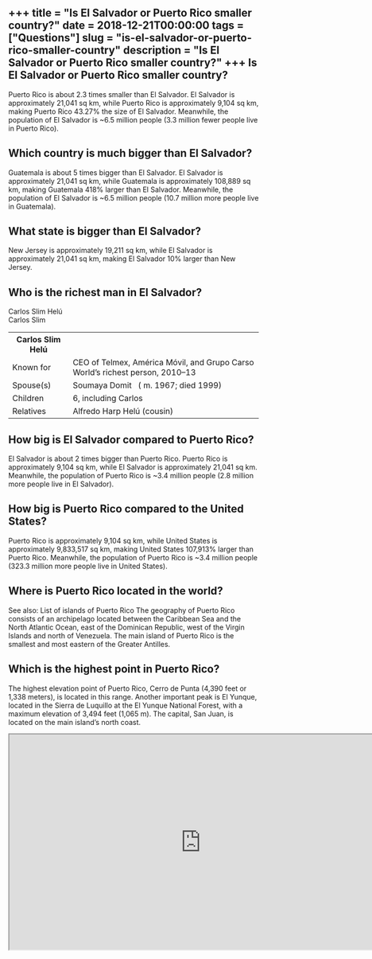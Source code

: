 +++
title = "Is El Salvador or Puerto Rico smaller country?"
date = 2018-12-21T00:00:00
tags = ["Questions"]
slug = "is-el-salvador-or-puerto-rico-smaller-country"
description = "Is El Salvador or Puerto Rico smaller country?"
+++
Is El Salvador or Puerto Rico smaller country?
----------------------------------------------

Puerto Rico is about 2.3 times smaller than El Salvador. El Salvador is approximately 21,041 sq km, while Puerto Rico is approximately 9,104 sq km, making Puerto Rico 43.27% the size of El Salvador. Meanwhile, the population of El Salvador is ~6.5 million people (3.3 million fewer people live in Puerto Rico).

Which country is much bigger than El Salvador?
----------------------------------------------

Guatemala is about 5 times bigger than El Salvador. El Salvador is approximately 21,041 sq km, while Guatemala is approximately 108,889 sq km, making Guatemala 418% larger than El Salvador. Meanwhile, the population of El Salvador is ~6.5 million people (10.7 million more people live in Guatemala).

What state is bigger than El Salvador?
--------------------------------------

New Jersey is approximately 19,211 sq km, while El Salvador is approximately 21,041 sq km, making El Salvador 10% larger than New Jersey.

Who is the richest man in El Salvador?
--------------------------------------

Carlos Slim Helú  
Carlos Slim

<table><tr><th>Carlos Slim Helú</th></tr><tr><td>Known for</td><td>CEO of Telmex, América Móvil, and Grupo Carso World’s richest person, 2010–13</td></tr><tr><td>Spouse(s)</td><td>Soumaya Domit ​ ​ ( m. 1967; died 1999)​</td></tr><tr><td>Children</td><td>6, including Carlos</td></tr><tr><td>Relatives</td><td>Alfredo Harp Helú (cousin)</td></tr></table>

How big is El Salvador compared to Puerto Rico?
-----------------------------------------------

El Salvador is about 2 times bigger than Puerto Rico. Puerto Rico is approximately 9,104 sq km, while El Salvador is approximately 21,041 sq km. Meanwhile, the population of Puerto Rico is ~3.4 million people (2.8 million more people live in El Salvador).

How big is Puerto Rico compared to the United States?
-----------------------------------------------------

Puerto Rico is approximately 9,104 sq km, while United States is approximately 9,833,517 sq km, making United States 107,913% larger than Puerto Rico. Meanwhile, the population of Puerto Rico is ~3.4 million people (323.3 million more people live in United States).

Where is Puerto Rico located in the world?
------------------------------------------

See also: List of islands of Puerto Rico The geography of Puerto Rico consists of an archipelago located between the Caribbean Sea and the North Atlantic Ocean, east of the Dominican Republic, west of the Virgin Islands and north of Venezuela. The main island of Puerto Rico is the smallest and most eastern of the Greater Antilles.

Which is the highest point in Puerto Rico?
------------------------------------------

The highest elevation point of Puerto Rico, Cerro de Punta (4,390 feet or 1,338 meters), is located in this range. Another important peak is El Yunque, located in the Sierra de Luquillo at the El Yunque National Forest, with a maximum elevation of 3,494 feet (1,065 m). The capital, San Juan, is located on the main island’s north coast.

<iframe allow="accelerometer; autoplay; clipboard-write; encrypted-media; gyroscope; picture-in-picture" allowfullscreen="" class="__youtube_prefs__  epyt-is-override  no-lazyload" data-no-lazy="1" data-origheight="433" data-origwidth="770" data-skipgform_ajax_framebjll="" height="433" id="_ytid_65239" loading="lazy" src="https://www.youtube.com/embed/UWBbOHN92Wk?enablejsapi=1&autoplay=0&cc_load_policy=0&cc_lang_pref=&iv_load_policy=1&loop=0&modestbranding=0&rel=1&fs=1&playsinline=0&autohide=2&theme=dark&color=red&controls=1&" title="YouTube player" width="770"></iframe>